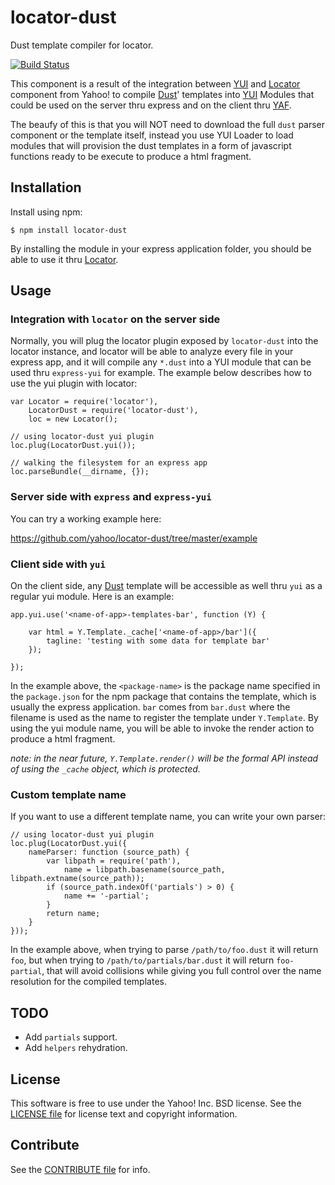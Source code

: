 locator-dust
============

Dust template compiler for locator.

[![Build Status](https://travis-ci.org/yahoo/locator-dust.png?branch=master)](https://travis-ci.org/yahoo/locator-dust)

This component is a result of the integration between [YUI][] and [Locator][] component from Yahoo! to compile [Dust][]' templates into [YUI][] Modules that could be used on the server thru express and on the client thru [YAF][].

The beaufy of this is that you will NOT need to download the full `dust` parser component or the template itself, instead you use YUI Loader to load modules that will provision the dust templates in a form of javascript functions ready to be execute to produce a html fragment.

[Dust]: http://linkedin.github.io/dustjs/
[Locator]: https://github.com/yahoo/locator
[YUI]: https://github.com/yui/yui3
[YAF]: http://yuilibrary.com/yui/docs/app/


Installation
------------

Install using npm:

```shell
$ npm install locator-dust
```

By installing the module in your express application folder, you should be able to use it thru [Locator][].


Usage
-----

### Integration with `locator` on the server side

Normally, you will plug the locator plugin exposed by `locator-dust` into the locator instance, and locator will be able to analyze every file in your express app, and it will compile any `*.dust` into a YUI module that can be used thru `express-yui` for example. The example below describes how to use the yui plugin with locator:

```
var Locator = require('locator'),
    LocatorDust = require('locator-dust'),
    loc = new Locator();

// using locator-dust yui plugin
loc.plug(LocatorDust.yui());

// walking the filesystem for an express app
loc.parseBundle(__dirname, {});
```

### Server side with `express` and `express-yui`

You can try a working example here:

https://github.com/yahoo/locator-dust/tree/master/example

### Client side with `yui`

On the client side, any [Dust][] template will be accessible as well thru `yui` as a regular yui module. Here is an example:

```
app.yui.use('<name-of-app>-templates-bar', function (Y) {

    var html = Y.Template._cache['<name-of-app>/bar']({
        tagline: 'testing with some data for template bar'
    });

});
```

In the example above, the `<package-name>` is the package name specified in the `package.json` for the npm package that contains the template, which is usually the express application. `bar` comes from `bar.dust` where the filename is used as the name to register the template under `Y.Template`. By using the yui module name, you will be able to invoke the render action to produce a html fragment.

_note: in the near future, `Y.Template.render()` will be the formal API instead of using the `_cache` object, which is protected._

### Custom template name

If you want to use a different template name, you can write your own parser:

```
// using locator-dust yui plugin
loc.plug(LocatorDust.yui({
    nameParser: function (source_path) {
        var libpath = require('path'),
            name = libpath.basename(source_path, libpath.extname(source_path));
        if (source_path.indexOf('partials') > 0) {
            name += '-partial';
        }
        return name;
    }
}));
```

In the example above, when trying to parse `/path/to/foo.dust` it will return `foo`, but when trying to `/path/to/partials/bar.dust` it will return `foo-partial`, that will avoid collisions while giving you full control over the name resolution for the compiled templates.


TODO
----

* Add `partials` support.
* Add `helpers` rehydration.


License
-------

This software is free to use under the Yahoo! Inc. BSD license.
See the [LICENSE file][] for license text and copyright information.

[LICENSE file]: https://github.com/yahoo/locator-dust/blob/master/LICENSE.txt


Contribute
----------

See the [CONTRIBUTE file][] for info.

[CONTRIBUTE file]: https://github.com/yahoo/locator-dust/blob/master/CONTRIBUTE.md
